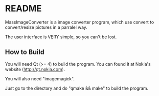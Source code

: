 README
=======

MassImageConverter is a image converter program, which use convert to convert/resize pictures in a parralel way.

The user interface is VERY simple, so you can't be lost.

How to Build
-------------

You will need Qt (>= 4) to build the program. You can found it at Nokia's website (http://qt.nokia.com).

You will also need "imagemagick".

Just go to the directory and do "qmake && make" to build the program.

